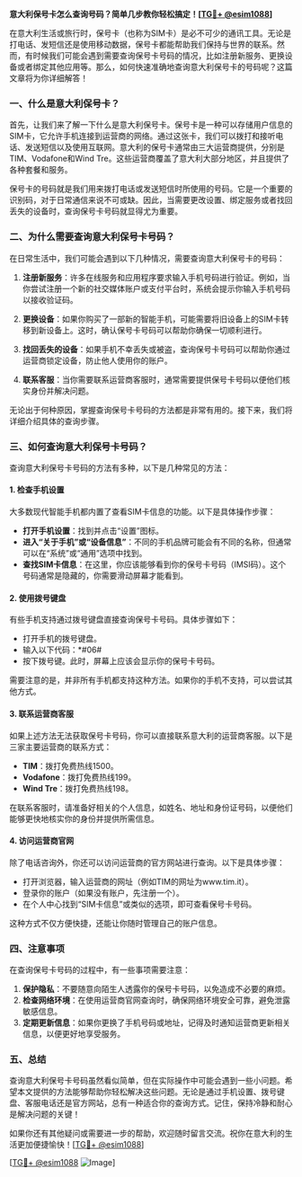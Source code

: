 **意大利保号卡怎么查询号码？简单几步教你轻松搞定！[[TG💪+ @esim1088](https://t.me/s/esim1088)]**

在意大利生活或旅行时，保号卡（也称为SIM卡）是必不可少的通讯工具。无论是打电话、发短信还是使用移动数据，保号卡都能帮助我们保持与世界的联系。然而，有时候我们可能会遇到需要查询保号卡号码的情况，比如注册新服务、更换设备或者绑定其他应用等。那么，如何快速准确地查询意大利保号卡的号码呢？这篇文章将为你详细解答！

### **一、什么是意大利保号卡？**

首先，让我们来了解一下什么是意大利保号卡。保号卡是一种可以存储用户信息的SIM卡，它允许手机连接到运营商的网络。通过这张卡，我们可以拨打和接听电话、发送短信以及使用互联网。意大利的保号卡通常由三大运营商提供，分别是TIM、Vodafone和Wind Tre。这些运营商覆盖了意大利大部分地区，并且提供了各种套餐和服务。

保号卡的号码就是我们用来拨打电话或发送短信时所使用的号码。它是一个重要的识别码，对于日常通信来说不可或缺。因此，当需要更改设置、绑定服务或者找回丢失的设备时，查询保号卡号码就显得尤为重要。

### **二、为什么需要查询意大利保号卡号码？**

在日常生活中，我们可能会遇到以下几种情况，需要查询意大利保号卡的号码：

1. **注册新服务**：许多在线服务和应用程序要求输入手机号码进行验证。例如，当你尝试注册一个新的社交媒体账户或支付平台时，系统会提示你输入手机号码以接收验证码。
   
2. **更换设备**：如果你购买了一部新的智能手机，可能需要将旧设备上的SIM卡转移到新设备上。这时，确认保号卡号码可以帮助你确保一切顺利进行。

3. **找回丢失的设备**：如果手机不幸丢失或被盗，查询保号卡号码可以帮助你通过运营商锁定设备，防止他人使用你的账户。

4. **联系客服**：当你需要联系运营商客服时，通常需要提供保号卡号码以便他们核实身份并解决问题。

无论出于何种原因，掌握查询保号卡号码的方法都是非常有用的。接下来，我们将详细介绍具体的查询步骤。

### **三、如何查询意大利保号卡号码？**

查询意大利保号卡号码的方法有多种，以下是几种常见的方法：

#### **1. 检查手机设置**
大多数现代智能手机都内置了查看SIM卡信息的功能。以下是具体操作步骤：

- **打开手机设置**：找到并点击“设置”图标。
- **进入“关于手机”或“设备信息”**：不同的手机品牌可能会有不同的名称，但通常可以在“系统”或“通用”选项中找到。
- **查找SIM卡信息**：在这里，你应该能够看到你的保号卡号码（IMSI码）。这个号码通常是隐藏的，你需要滑动屏幕才能看到。

#### **2. 使用拨号键盘**
有些手机支持通过拨号键盘直接查询保号卡号码。具体步骤如下：

- 打开手机的拨号键盘。
- 输入以下代码：\*#06#
- 按下拨号键。此时，屏幕上应该会显示你的保号卡号码。

需要注意的是，并非所有手机都支持这种方法。如果你的手机不支持，可以尝试其他方式。

#### **3. 联系运营商客服**
如果上述方法无法获取保号卡号码，你可以直接联系意大利的运营商客服。以下是三家主要运营商的联系方式：

- **TIM**：拨打免费热线1500。
- **Vodafone**：拨打免费热线199。
- **Wind Tre**：拨打免费热线198。

在联系客服时，请准备好相关的个人信息，如姓名、地址和身份证号码，以便他们能够更快地核实你的身份并提供所需信息。

#### **4. 访问运营商官网**
除了电话咨询外，你还可以访问运营商的官方网站进行查询。以下是具体步骤：

- 打开浏览器，输入运营商的网址（例如TIM的网址为www.tim.it）。
- 登录你的账户（如果没有账户，先注册一个）。
- 在个人中心找到“SIM卡信息”或类似的选项，即可查看保号卡号码。

这种方式不仅方便快捷，还能让你随时管理自己的账户信息。

### **四、注意事项**

在查询保号卡号码的过程中，有一些事项需要注意：

1. **保护隐私**：不要随意向陌生人透露你的保号卡号码，以免造成不必要的麻烦。
2. **检查网络环境**：在使用运营商官网查询时，确保网络环境安全可靠，避免泄露敏感信息。
3. **定期更新信息**：如果你更换了手机号码或地址，记得及时通知运营商更新相关信息，以便更好地享受服务。

### **五、总结**

查询意大利保号卡号码虽然看似简单，但在实际操作中可能会遇到一些小问题。希望本文提供的方法能够帮助你轻松解决这些问题。无论是通过手机设置、拨号键盘、客服电话还是官方网站，总有一种适合你的查询方式。记住，保持冷静和耐心是解决问题的关键！

如果你还有其他疑问或需要进一步的帮助，欢迎随时留言交流。祝你在意大利的生活更加便捷愉快！[[TG💪+ @esim1088](https://t.me/s/esim1088)]

[[TG💪+ @esim1088](https://t.me/s/esim1088) ![Image](https://i.postimg.cc/4NQfJmqS/Snipaste-2025-05-13-00-14-12.png)]